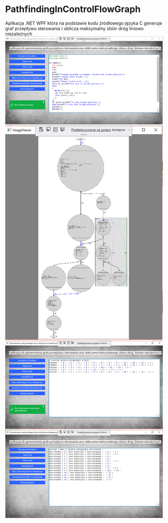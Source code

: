 # PathfindingInControlFlowGraph
Aplikacja .NET WPF która na podstawie kodu żródłowego języka C generuje graf przepływu sterowania i oblicza maksymalny zbiór dróg liniowo niezależnych
![Alt text](https://github.com/MStrobaHD/PathfindingInControlFlowGraph/blob/master/Obraz1.png) 
![Alt text](https://github.com/MStrobaHD/PathfindingInControlFlowGraph/blob/master/Obraz2.png) 
![Alt text](https://github.com/MStrobaHD/PathfindingInControlFlowGraph/blob/master/Obraz3.png) 
![Alt text](https://github.com/MStrobaHD/PathfindingInControlFlowGraph/blob/master/obraz.png) 
